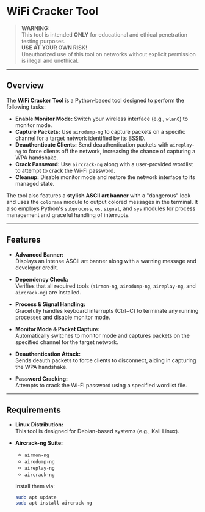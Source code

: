 # WiFi Cracker Tool

> **WARNING:**  
> This tool is intended **ONLY** for educational and ethical penetration testing purposes.  
> **USE AT YOUR OWN RISK!**  
> Unauthorized use of this tool on networks without explicit permission is illegal and unethical.

---

## Overview

The **WiFi Cracker Tool** is a Python-based tool designed to perform the following tasks:

- **Enable Monitor Mode:** Switch your wireless interface (e.g., `wlan0`) to monitor mode.
- **Capture Packets:** Use `airodump-ng` to capture packets on a specific channel for a target network identified by its BSSID.
- **Deauthenticate Clients:** Send deauthentication packets with `aireplay-ng` to force clients off the network, increasing the chance of capturing a WPA handshake.
- **Crack Password:** Use `aircrack-ng` along with a user-provided wordlist to attempt to crack the Wi-Fi password.
- **Cleanup:** Disable monitor mode and restore the network interface to its managed state.

The tool also features a **stylish ASCII art banner** with a "dangerous" look and uses the `colorama` module to output colored messages in the terminal. It also employs Python's `subprocess`, `os`, `signal`, and `sys` modules for process management and graceful handling of interrupts.

---

## Features

- **Advanced Banner:**  
  Displays an intense ASCII art banner along with a warning message and developer credit.

- **Dependency Check:**  
  Verifies that all required tools (`airmon-ng`, `airodump-ng`, `aireplay-ng`, and `aircrack-ng`) are installed.

- **Process & Signal Handling:**  
  Gracefully handles keyboard interrupts (Ctrl+C) to terminate any running processes and disable monitor mode.

- **Monitor Mode & Packet Capture:**  
  Automatically switches to monitor mode and captures packets on the specified channel for the target network.

- **Deauthentication Attack:**  
  Sends deauth packets to force clients to disconnect, aiding in capturing the WPA handshake.

- **Password Cracking:**  
  Attempts to crack the Wi-Fi password using a specified wordlist file.

---

## Requirements

- **Linux Distribution:**  
  This tool is designed for Debian-based systems (e.g., Kali Linux).

- **Aircrack-ng Suite:**  
  - `airmon-ng`
  - `airodump-ng`
  - `aireplay-ng`
  - `aircrack-ng`  

  Install them via:
  ```bash
  sudo apt update
  sudo apt install aircrack-ng
